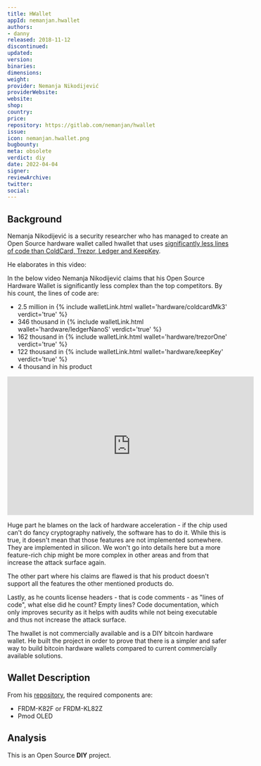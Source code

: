 ```yaml
---
title: HWallet
appId: nemanjan.hwallet
authors:
- danny
released: 2018-11-12
discontinued: 
updated: 
version: 
binaries: 
dimensions: 
weight: 
provider: Nemanja Nikodijević
providerWebsite: 
website: 
shop: 
country: 
price: 
repository: https://gitlab.com/nemanjan/hwallet
issue: 
icon: nemanjan.hwallet.png
bugbounty: 
meta: obsolete
verdict: diy
date: 2022-04-04
signer: 
reviewArchive: 
twitter: 
social:
---
```


## Background

Nemanja Nikodijević is a security researcher who has managed to create an Open Source hardware wallet called hwallet that uses [significantly less lines of code than ColdCard, Trezor, Ledger and KeepKey](https://youtu.be/0sgF5klTcD8?t=657).

He elaborates in this video:

In the below video Nemanja Nikodijević claims that his Open Source Hardware
Wallet is significantly less complex than the top competitors. By his count, the lines of code are:

* 2.5 million in {% include walletLink.html wallet='hardware/coldcardMk3' verdict='true' %}
* 346 thousand in {% include walletLink.html wallet='hardware/ledgerNanoS' verdict='true' %}
* 162 thousand in {% include walletLink.html wallet='hardware/trezorOne' verdict='true' %}
* 122 thousand in {% include walletLink.html wallet='hardware/keepKey' verdict='true' %}
* 4 thousand in his product

<iframe width="560" height="315" src="https://www.youtube.com/embed/0sgF5klTcD8" title="YouTube video player" frameborder="0" allow="accelerometer; autoplay; clipboard-write; encrypted-media; gyroscope; picture-in-picture" allowfullscreen></iframe>

Huge part he blames on the lack of hardware acceleration - if the chip used can't do fancy cryptography natively, the software has to do it. While this is true, it doesn't mean that those features are not implemented somewhere. They are implemented in silicon. We won't go into details here but a more feature-rich chip might be more complex in other areas and from that increase the attack surface again.

The other part where his claims are flawed is that his product doesn't support all the features the other mentioned products do.

Lastly, as he counts license headers - that is code comments - as "lines of code", what else did he count? Empty lines? Code documentation, which only improves security as it helps with audits while not being executable and thus not increase the attack surface.

The hwallet is not commercially available and is a DIY bitcoin hardware wallet. He built the project in order to prove that there is a simpler and safer way to build bitcoin hardware wallets compared to current commercially available solutions.

## Wallet Description 

From his [repository](https://gitlab.com/nemanjan/hwallet), the required components are:

- FRDM-K82F or FRDM-KL82Z
- Pmod OLED 

## Analysis 

This is an Open Source **DIY** project.
